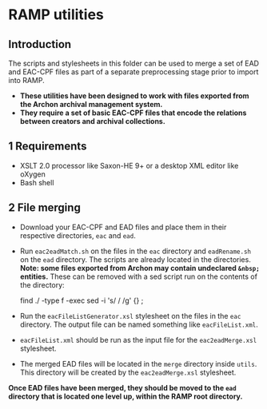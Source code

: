 RAMP utilities 
===================

## Introduction

  The scripts and stylesheets in this folder can be used to merge a set of EAD and EAC-CPF files as part of a separate preprocessing stage prior to import into RAMP. 
  * **These utilities have been designed to work with files exported from the Archon archival management system.**
  * **They require a set of basic EAC-CPF files that encode the relations between creators and archival collections.**

## 1 Requirements

  * XSLT 2.0 processor like Saxon-HE 9+ or a desktop XML editor like oXygen
  * Bash shell  

## 2 File merging

  * Download your EAC-CPF and EAD files and place them in their respective directories, `eac` and `ead`.
  * Run `eac2eadMatch.sh` on the files in the `eac` directory and `eadRename.sh` on the `ead` directory. The scripts are already located in the directories.
    **Note: some files exported from Archon may contain undeclared `&nbsp;` entities.** These can be removed with a sed script run on the contents of the directory:
     
    find ./ -type f -exec sed -i 's/&nbsp;/ /g' {} \;

  * Run the `eacFileListGenerator.xsl` stylesheet on the files in the `eac` directory. The output file can be named something like `eacFileList.xml`.
  * `eacFileList.xml` should be run as the input file for the `eac2eadMerge.xsl` stylesheet.
  * The merged EAD files will be located in the `merge` directory inside `utils`. This directory will be created by the `eac2eadMerge.xsl` stylesheet.
  
  **Once EAD files have been merged, they should be moved to the `ead` directory that is located one level up, within the RAMP root directory.**
